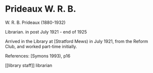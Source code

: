 



# Prideaux W. R. B.


W. R. B. Prideaux (1880-1932)

Librarian. in post July 1921 - end of 1925

Arrived in the Library at [Stratford Mews) in July 1921, from the Reform Club, and worked part-time initially.  

References: [Symons 1993), p16

[[library staff]] librarian